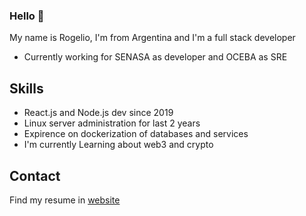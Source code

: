 ### Hello 👋
My name is Rogelio, I'm from Argentina and I'm a full stack developer

* Currently working for SENASA as developer and OCEBA as SRE

## Skills

* React.js and Node.js dev since 2019
* Linux server administration for last 2 years
* Expirence on dockerization of databases and services
* I'm currently Learning about web3 and crypto

## Contact

Find my resume in [website](https://www.linkedin.com/in/jes%C3%BAs-rogelio-anselmi-su%C3%A1rez-5b9065b7/)
